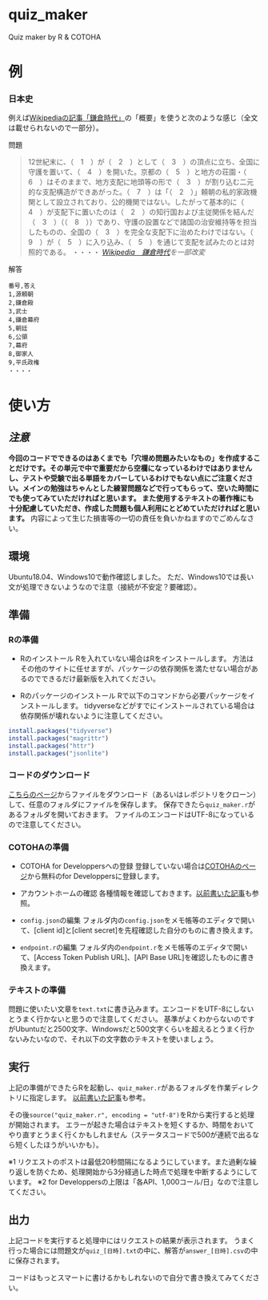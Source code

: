# quiz_maker
Quiz maker by R &amp; COTOHA

# 例
### 日本史
例えば[Wikipediaの記事「鎌倉時代」](https://ja.wikipedia.org/wiki/%E9%8E%8C%E5%80%89%E6%99%82%E4%BB%A3)の「概要」を使うと次のような感じ（全文は載せられないので一部分）。

問題
> 12世紀末に、（　1　）が（　2　）として（　3　）の頂点に立ち、全国に守護を置いて、（　4　）を開いた。京都の（　5　）と地方の荘園・（　6　）はそのままで、地方支配に地頭等の形で（　3　）が割り込む二元的な支配構造ができあがった。（　7　）は「（　2　）」頼朝の私的家政機関として設立されており、公的機関ではない。したがって基本的に（　4　）が支配下に置いたのは（　2　）の知行国および主従関係を結んだ（　3　）（（　8　））であり、守護の設置などで諸国の治安維持等を担当したものの、全国の（　3　）を完全な支配下に治めたわけではない。（　9　）が（　5　）に入り込み、（　5　）を通じて支配を試みたのとは対照的である。
・・・・
*[Wikipedia　鎌倉時代]((https://ja.wikipedia.org/wiki/%E9%8E%8C%E5%80%89%E6%99%82%E4%BB%A3))を一部改変*

解答

```answer.csv
番号,答え
1,源頼朝
2,鎌倉殿
3,武士
4,鎌倉幕府
5,朝廷
6,公領
7,幕府
8,御家人
9,平氏政権
・・・・
```

# 使い方
## ***注意***
**今回のコードでできるのはあくまでも「穴埋め問題みたいなもの」を作成することだけです。その単元で中で重要だから空欄になっているわけではありませんし、テストや受験で出る単語をカバーしているわけでもない点にご注意ください。メインの勉強はちゃんとした練習問題などで行ってもらって、空いた時間にでも使ってみていただければと思います。
また使用するテキストの著作権にも十分配慮していただき、作成した問題も個人利用にとどめていただければと思います。**
内容によって生じた損害等の一切の責任を負いかねますのでごめんなさい。


## 環境
Ubuntu18.04、Windows10で動作確認しました。
ただ、Windows10では長い文が処理できないようなので注意（接続が不安定？要確認）。

## 準備
### Rの準備

- Rのインストール
Rを入れていない場合はRをインストールします。
方法はその他のサイトに任せますが、パッケージの依存関係を満たせない場合があるのでできるだけ最新版を入れてください。

- Rのパッケージのインストール
Rで以下のコマンドから必要パッケージをインストールします。
tidyverseなどがすでにインストールされている場合は依存関係が壊れないように注意してください。

```R
install.packages("tidyverse")
install.packages("magrittr")
install.packages("httr")
install.packages("jsonlite")
```

### コードのダウンロード
[こちらのページ](https://github.com/ocean-v/quiz_maker)からファイルをダウンロード（あるいはレポジトリをクローン）して、任意のフォルダにファイルを保存します。
保存できたら`quiz_maker.r`があるフォルダを開いておきます。
ファイルのエンコードはUTF-8になっているので注意してください。


### COTOHAの準備
- COTOHA for Developpersへの登録
登録していない場合は[COTOHAのページ](https://api.ce-cotoha.com/contents/index.html)から無料のfor Developpersに登録します。

- アカウントホームの確認
各種情報を確認しておきます。[以前書いた記事](https://qiita.com/ocean_f/items/91e47786a6d2367da037#%E3%82%A2%E3%82%AF%E3%82%BB%E3%82%B9%E3%83%88%E3%83%BC%E3%82%AF%E3%83%B3%E3%81%AE%E5%8F%96%E5%BE%97)も参照。

- `config.json`の編集
フォルダ内の`config.json`をメモ帳等のエディタで開いて、[client id]と[client secret]を先程確認した自分のものに書き換えます。

- `endpoint.r`の編集
フォルダ内の`endpoint.r`をメモ帳等のエディタで開いて、[Access Token Publish URL]、[API Base URL]を確認したものに書き換えます。


### テキストの準備
問題に使いたい文章を`text.txt`に書き込みます。エンコードをUTF-8にしないとうまく行かないと思うので注意してください。
基準がよくわからないのですがUbuntuだと2500文字、Windowsだと500文字くらいを超えるとうまく行かないみたいなので、それ以下の文字数のテキストを使いましょう。


## 実行
上記の準備ができたらRを起動し、`quiz_maker.r`があるフォルダを作業ディレクトリに指定します。
[以前書いた記事](https://qiita.com/ocean_f/items/1a4ba2d3ff085785581c)も参考。

その後`source("quiz_maker.r", encoding = "utf-8")`をRから実行すると処理が開始されます。
エラーが起きた場合はテキストを短くするか、時間をおいてやり直すとうまく行くかもしれません（ステータスコードで500が連続で出るなら短くしたほうがいいかも）。

※1 リクエストのポストは最低20秒間隔になるようにしています。また過剰な繰り返しを防ぐため、処理開始から3分経過した時点で処理を中断するようにしています。
※2 for Developpersの上限は「各API、1,000コール/日」なので注意してください。

## 出力
上記コードを実行すると処理中にはリクエストの結果が表示されます。
うまく行った場合には問題文が`quiz_[日時].txt`の中に、解答が`answer_[日時].csv`の中に保存されます。

コードはもっとスマートに書けるかもしれないので自分で書き換えてみてください。
